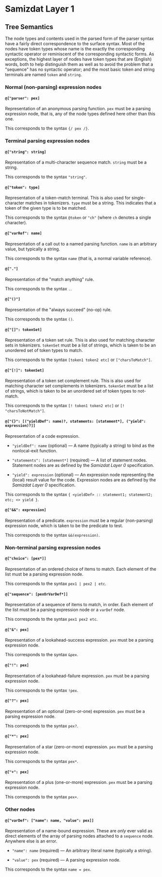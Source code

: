 Samizdat Layer 1
================

Tree Semantics
--------------

The node types and contents used in the parsed form of the parser syntax
have a fairly direct correspondence to the surface syntax. Most of the
nodes have token types whose name is the exactly the corresponding
syntactic operator or reminiscent of the corresponding syntactic forms.
As exceptions, the highest layer of nodes have token types that are
(English) words, both to help distinguish them as well as to avoid the
problem that a "sequence" has no syntactic operator; and the most basic
token and string terminals are named `token` and `string`.

### Normal (non-parsing) expression nodes

#### `@["parser": pex]`

Representation of an anonymous parsing function. `pex` must be a parsing
expression node, that is, any of the node types defined here other than
this one.

This corresponds to the syntax `{/ pex /}`.


### Terminal parsing expression nodes

#### `@["string": string]`

Representation of a multi-character sequence match. `string` must be a
string.

This corresponds to the syntax `"string"`.

#### `@["token": type]`

Representation of a token-match terminal. This is also used for
single-character matches in tokenizers. `type` must be a string. This
indicates that a token of the given type is to be matched.

This corresponds to the syntax `@token` or `"ch"` (where `ch` denotes
a single character).

#### `@["varRef": name]`

Representation of a call out to a named parsing function. `name` is
an arbitrary value, but typically a string.

This corresponds to the syntax `name` (that is, a normal variable
reference).

#### `@["."]`

Representation of the "match anything" rule.

This corresponds to the syntax `.`.

#### `@["()"]`

Representation of the "always succeed" (no-op) rule.

This corresponds to the syntax `()`.

#### `@["[]": tokenSet]`

Representation of a token set rule. This is also used for matching
character sets in tokenizers. `tokenSet` must be a list of strings,
which is taken to be an unordered set of token types to match.

This corresponds to the syntax `[token1 token2 etc]` or `["charsToMatch"]`.

#### `@["[!]": tokenSet]`

Representation of a token set complement rule. This is also used for matching
character set complements in tokenizers. `tokenSet` must be a list of
strings, which is taken to be an unordered set of token types to not-match.

This corresponds to the syntax `[! token1 token2 etc]` or
`[! "charsToNotMatch"]`.

#### `@["{}": [("yieldDef": name)?, statements: [statement*], ("yield": expression)?]]`

Representation of a code expression.

* `"yieldDef": name` (optional) &mdash; A name (typically a string) to bind
  as the nonlocal-exit function.

* `"statements": [statement*]` (required) — A list of statement nodes.
  Statement nodes are as defined by the *Samizdat Layer 0* specification.

* `"yield": expression` (optional) — An expression node representing the
  (local) result value for the code. Expression nodes are as defined
  by the *Samizdat Layer 0* specification.

This corresponds to the syntax `{ <yieldDef> :: statement1; statement2;
etc; <> yield }`.

#### `@["&&": expression]`

Representation of a predicate. `expression` must be a regular (non-parsing)
expression node, which is taken to be the predicate to test.

This corresponds to the syntax `&&(expression)`.

### Non-terminal parsing expression nodes

#### `@["choice": [pex*]]`

Representation of an ordered choice of items to match. Each element
of the list must be a parsing expression node.

This corresponds to the syntax `pex1 | pex2 | etc`.

#### `@["sequence": [pexOrVarDef*]]`

Representation of a sequence of items to match, in order. Each element
of the list must be a parsing expression node or a `varDef` node.

This corresponds to the syntax `pex1 pex2 etc`.

#### `@["&": pex]`

Representation of a lookahead-success expression. `pex` must be a parsing
expression node.

This corresponds to the syntax `&pex`.

#### `@["!": pex]`

Representation of a lookahead-failure expression. `pex` must be a parsing
expression node.

This corresponds to the syntax `!pex`.

#### `@["?": pex]`

Representation of an optional (zero-or-one) expression. `pex` must be a
parsing expression node.

This corresponds to the syntax `pex?`.

#### `@["*": pex]`

Representation of a star (zero-or-more) expression. `pex` must be a parsing
expression node.

This corresponds to the syntax `pex*`.

#### `@["+": pex]`

Representation of a plus (one-or-more) expression. `pex` must be a parsing
expression node.

This corresponds to the syntax `pex+`.

### Other nodes

#### `@["varDef": ["name": name, "value": pex]]`

Representation of a name-bound expression. These are *only* ever valid
as direct elements of the array of parsing nodes attached to a `sequence`
node. Anywhere else is an error.

* `"name": name` (required) &mdash; An arbitrary literal name
  (typically a string).

* `"value": pex` (required) &mdash; A parsing expression node.

This corresponds to the syntax `name = pex`.
